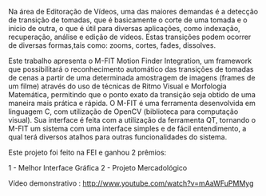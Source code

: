 Na área de Editoração de Vídeos, uma das maiores demandas é a detecção de transição de tomadas,
que é basicamente o corte de uma tomada e o inicio de outra, o que é útil para diversas aplicações,
como indexação, recuperação, análise e edição de vídeos.
Estas transições podem ocorrer de diversas formas,tais como: zooms, cortes, fades, dissolves. 

Este trabalho apresenta o M-FIT Motion Finder Integration, um framework que possibilitará o reconhecimento
automático das transições de tomadas de cenas a partir de uma determinada amostragem de imagens (frames de um filme)
através do uso de técnicas de Ritmo Visual e Morfologia Matemática, permitindo que o ponto exato da transição seja
obtido de uma maneira mais prática e rápida. O M-FIT é uma ferramenta desenvolvida em linguagem C, com utilização de
OpenCV (biblioteca para computação visual). Sua interface é feita com a utilização da ferramenta QT, tornando o M-FIT
um sistema com uma interface simples e de fácil entendimento, a qual terá diversos atalhos para outras funcionalidades
do sistema.

Este projeto foi feito na FEI e ganhou 2 prêmios:

1 - Melhor Interface Gráfica 2 - Projeto Mercadológico

Vídeo demonstrativo : http://www.youtube.com/watch?v=mAaWFuPMMyg
